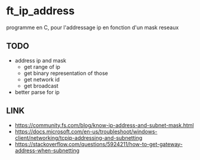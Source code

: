 # ft_ip_address
programme en C, pour l'addressage ip en fonction d'un mask reseaux

## TODO

- address ip and mask
  - get range of ip
  - get binary representation of those
  - get network id
  - get broadcast
- better parse for ip

## LINK
- https://community.fs.com/blog/know-ip-address-and-subnet-mask.html
- https://docs.microsoft.com/en-us/troubleshoot/windows-client/networking/tcpip-addressing-and-subnetting
- https://stackoverflow.com/questions/5924211/how-to-get-gateway-address-when-subnetting
